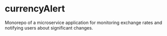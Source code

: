 # currencyAlert
Monorepo of a microservice application for monitoring exchange rates and notifying users about significant changes.
